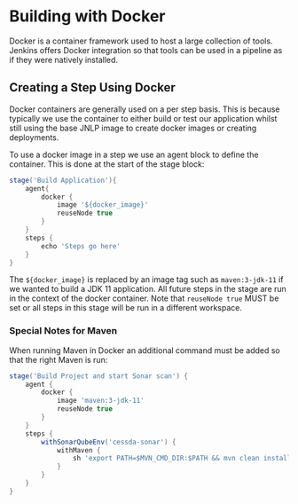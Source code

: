 # Building with Docker

Docker is a container framework used to host a large collection of tools. Jenkins offers Docker integration so that tools can be used in a pipeline as if they were natively installed.

## Creating a Step Using Docker

Docker containers are generally used on a per step basis. This is because typically we use the container to either build or test our application whilst still using the base JNLP image to create docker images or creating deployments.

To use a docker image in a step we use an agent block to define the container. This is done at the start of the stage block:

```groovy
stage('Build Application'){
    agent{
        docker {
            image '${docker_image}'
            reuseNode true
        }
    }
    steps {
        echo 'Steps go here'
    }
}
```

The `${docker_image}` is replaced by an image tag such as `maven:3-jdk-11` if we wanted to build a JDK 11 application. All future steps in the stage are run in the context of the docker container. Note that `reuseNode true` MUST be set or all steps in this stage will be run in a different workspace.

### Special Notes for Maven

When running Maven in Docker an additional command must be added so that the right Maven is run:

```groovy
stage('Build Project and start Sonar scan') {
    agent {
        docker {
            image 'maven:3-jdk-11'
            reuseNode true
        }
    }
    steps {
        withSonarQubeEnv('cessda-sonar') {
            withMaven {
                sh 'export PATH=$MVN_CMD_DIR:$PATH && mvn clean install sonar:sonar'
            }
        }
    }
}
```